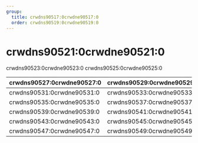 ```yaml
---
group:
  title: crwdns90517:0crwdne90517:0
  order: crwdns90519:0crwdne90519:0
---
```


# crwdns90521:0crwdne90521:0

crwdns90523:0crwdne90523:0 crwdns90525:0crwdne90525:0

| crwdns90527:0crwdne90527:0 | crwdns90529:0crwdne90529:0 |
| -------------------------- | -------------------------- |
| crwdns90531:0crwdne90531:0 | crwdns90533:0crwdne90533:0 |
| crwdns90535:0crwdne90535:0 | crwdns90537:0crwdne90537:0 |
| crwdns90539:0crwdne90539:0 | crwdns90541:0crwdne90541:0 |
| crwdns90543:0crwdne90543:0 | crwdns90545:0crwdne90545:0 |
| crwdns90547:0crwdne90547:0 | crwdns90549:0crwdne90549:0 |
